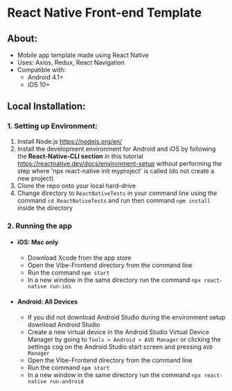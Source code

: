 # React Native Front-end Template

## About:

* Mobile app template made using React Native
* Uses: Axios, Redux, React Navigation
* Compatible with: 
    - Android 4.1+
    - iOS 10+

## Local Installation:

### 1. Setting up Environment:
1. Install Node.js https://nodejs.org/en/
1. Install the development environment for Android and iOS by following the **React-Native-CLI section** in this tutorial https://reactnative.dev/docs/environment-setup without performing the step where 'npx react-native init myproject' is called (do not create a new project).
1. Clone the repo onto your local hard-drive
2. Change directory to ```ReactNativeTests``` in your command line using the command ```cd ReactNativeTests``` and run then command ``` npm install ``` inside the directory

### 2. Running the app

* #### iOS: Mac only
    - Download Xcode from the app store
    - Open the Vibe-Frontend directory from the command line
    - Run the command ```npm start```
    - In a new window in the same directory run the command ```npx react-native run-ios```

* #### Android: All Devices
    - If you did not download Android Studio during the environment setup download Android Studio 
    - Create a new virtual device in the Android Studio Virtual Device Manager by going to ```Tools > Android > AVD Manager``` or clicking the settings cog on the Android Studio start screen and pressing ```AVD Manager```
    - Open the Vibe-Frontend directory from the command line
    - Run the command ```npm start```
    - In a new window in the same directory run the command ```npx react-native run-android```

